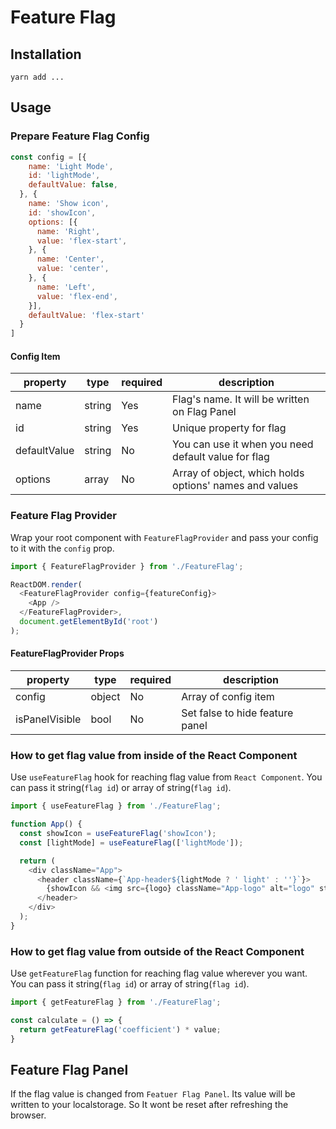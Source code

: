 # Feature Flag

## Installation

```yarn add ...```

## Usage

### Prepare Feature Flag Config

```javascript
const config = [{
    name: 'Light Mode',
    id: 'lightMode',
    defaultValue: false,
  }, {
    name: 'Show icon',
    id: 'showIcon',
    options: [{
      name: 'Right',
      value: 'flex-start',
    }, {
      name: 'Center',
      value: 'center',
    }, {
      name: 'Left',
      value: 'flex-end',
    }],
    defaultValue: 'flex-start'
  }
]
```
#### Config Item

| property     | type   | required | description                                            |
|--------------|--------|----------|--------------------------------------------------------|
| name         | string |    Yes   | Flag's name. It will be written on Flag Panel          |
| id           | string |    Yes   | Unique property for flag                               |
| defaultValue | string |    No    | You can use it when you need default value for flag    |
| options      | array  |    No    | Array of object, which holds options' names and values |


### Feature Flag Provider
Wrap your root component with `FeatureFlagProvider` and pass your config to it with the `config` prop.

```javascript
import { FeatureFlagProvider } from './FeatureFlag';

ReactDOM.render(
  <FeatureFlagProvider config={featureConfig}>
    <App />
  </FeatureFlagProvider>,
  document.getElementById('root')
);
```
#### FeatureFlagProvider Props

| property       | type   | required | description                     |
|----------------|--------|----------|---------------------------------|
| config         | object |    No    | Array of config item            |
| isPanelVisible | bool   |    No    | Set false to hide feature panel |


### How to get flag value from inside of the React Component
Use `useFeatureFlag` hook for reaching flag value from `React Component`. You can pass it string(`flag id`) or array of string(`flag id`).

```javascript
import { useFeatureFlag } from './FeatureFlag';

function App() {
  const showIcon = useFeatureFlag('showIcon');
  const [lightMode] = useFeatureFlag(['lightMode']);

  return (
    <div className="App">
      <header className={`App-header${lightMode ? ' light' : ''}`}>
        {showIcon && <img src={logo} className="App-logo" alt="logo" style={{ alignSelf: showIcon }} />}
      </header>
    </div>
  );
}
```


### How to get flag value from outside of the React Component
Use `getFeatureFlag` function for reaching flag value wherever you want. You can pass it string(`flag id`) or array of string(`flag id`).

```javascript
import { getFeatureFlag } from './FeatureFlag';

const calculate = () => {
  return getFeatureFlag('coefficient') * value;
}
```

## Feature Flag Panel

If the flag value is changed from `Featuer Flag Panel`. Its value will be written to your localstorage. So It wont be reset after refreshing the browser.
